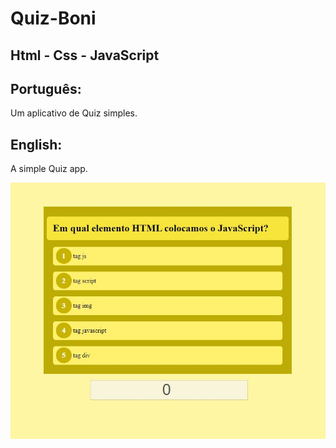 # Quiz-Boni

## Html - Css - JavaScript

## Português:

Um aplicativo de Quiz simples.

## English:

A simple Quiz app.

![My Image](quiz.JPG)
